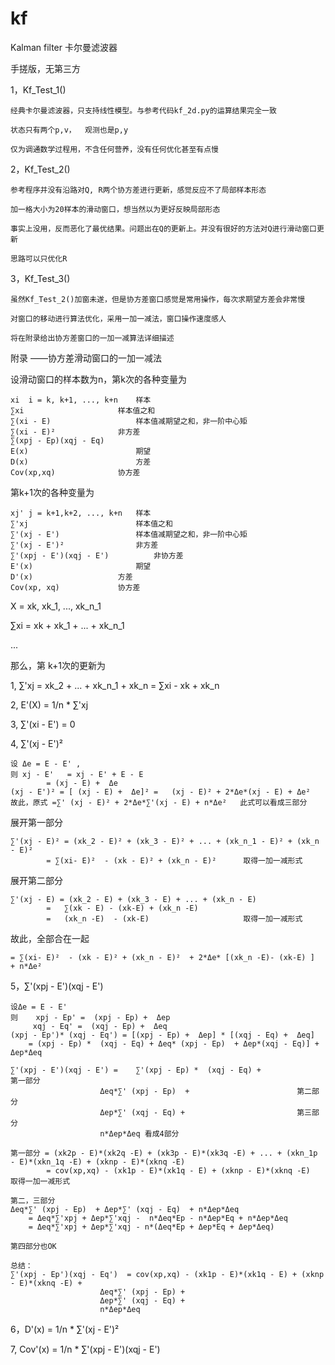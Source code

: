 # kf
Kalman filter 卡尔曼滤波器

手搓版，无第三方

1，Kf_Test_1()

	经典卡尔曼滤波器，只支持线性模型。与参考代码kf_2d.py的运算结果完全一致
  
	状态只有两个p,v，  观测也是p,y
  
	仅为调通数学过程用，不含任何营养，没有任何优化甚至有点慢

2，Kf_Test_2()

	参考程序并没有沿路对Q, R两个协方差进行更新，感觉反应不了局部样本形态

	加一格大小为20样本的滑动窗口，想当然以为更好反映局部形态

 	事实上没用，反而恶化了最优结果。问题出在Q的更新上。并没有很好的方法对Q进行滑动窗口更新

  	思路可以只优化R

3，Kf_Test_3()

	虽然Kf_Test_2()加窗未遂，但是协方差窗口感觉是常用操作，每次求期望方差会非常慢

 	对窗口的移动进行算法优化，采用一加一减法，窗口操作速度感人

  	将在附录给出协方差窗口的一加一减算法详细描述



附录
——协方差滑动窗口的一加一减法

设滑动窗口的样本数为n，第k次的各种变量为

	xi	i = k, k+1, ..., k+n	样本
	∑xi						样本值之和
	∑(xi - E)					样本值减期望之和，非一阶中心矩
	∑(xi - E)² 				非方差
	∑(xpj - Ep)(xqj - Eq)
	E(x)						期望
	D(x)						方差
	Cov(xp,xq)				协方差

第k+1次的各种变量为

	xj'	j = k+1,k+2, ..., k+n	样本
	∑'xj						样本值之和
	∑'(xj - E')					样本值减期望之和，非一阶中心矩
	∑'(xj - E')² 				非方差
	∑'(xpj - E')(xqj - E')			非协方差
	E'(x)						期望
	D'(x)					方差
	Cov(xp, xq)				协方差

X = xk, xk_1,  ..., xk_n_1

∑xi = xk + xk_1 +  ... + xk_n_1

...

那么，第 k+1次的更新为

1, ∑'xj	=  	xk_2 +  ... + xk_n_1 + xk_n
	=	∑xi - xk + xk_n
 
2, E'(X) 	=	1/n * ∑'xj

3, ∑'(xi - E') =	0

4, ∑'(xj - E')²

	设 Δe = E - E' , 
	则 xj - E' 	= xj - E' + E - E 
			= (xj - E) +  Δe
	(xj - E')² = [ (xj - E) +  Δe]² =	(xj - E)² + 2*Δe*(xj - E) + Δe²	
	故此，原式 =∑' (xj - E)² + 2*Δe*∑'(xj - E) + n*Δe²	此式可以看成三部分

   展开第一部分
   
	∑'(xj - E)² = (xk_2 - E)² + (xk_3 - E)² + ... + (xk_n_1 - E)² + (xk_n - E)²
			= ∑(xi- E)²  - (xk - E)² + (xk_n - E)²		取得一加一减形式

   展开第二部分
   
	∑'(xj - E) = (xk_2 - E) + (xk_3 - E) + ... + (xk_n - E)
			=   ∑(xk - E) - (xk-E) + (xk_n -E)
			=   (xk_n -E)  - (xk-E) 					取得一加一减形式

  故此，全部合在一起
  
	= ∑(xi- E)²  - (xk - E)² + (xk_n - E)²  + 2*Δe* [(xk_n -E)- (xk-E) ]  + n*Δe²

5，∑'(xpj - E')(xqj - E')
	
	设Δe = E - E' 
	则	 xpj - Ep' =  (xpj - Ep) +  Δep
		 xqj - Eq' =  (xqj - Ep) +  Δeq
	(xpj - Ep')* (xqj - Eq') = [(xpj - Ep) +  Δep] * [(xqj - Eq) +  Δeq]
		= (xpj - Ep) *  (xqj - Eq) + Δeq* (xpj - Ep)  + Δep*(xqj - Eq)] +  Δep*Δeq
	
	∑'(xpj - E')(xqj - E') = 	∑'(xpj - Ep) *  (xqj - Eq) + 					第一部分
						Δeq*∑' (xpj - Ep)  +  						第二部分
						Δep*∑' (xqj - Eq) + 						第三部分
						n*Δep*Δeq 看成4部分					
	
	第一部分 = (xk2p - E)*(xk2q -E) + (xk3p - E)*(xk3q -E) + ... + (xkn_1p - E)*(xkn_1q -E) + (xknp - E)*(xknq -E)
			= cov(xp,xq) - (xk1p - E)*(xk1q - E) + (xknp - E)*(xknq -E)		取得一加一减形式

	第二，三部分
	Δeq*∑' (xpj - Ep)  + Δep*∑' (xqj - Eq)  + n*Δep*Δeq
		= Δeq*∑'xpj + Δep*∑'xqj -  n*Δeq*Ep - n*Δep*Eq + n*Δep*Δeq
		= Δeq*∑'xpj + Δep*∑'xqj - n*(Δeq*Ep + Δep*Eq + Δep*Δeq)

	第四部分也OK
	
	总结：
	∑'(xpj - Ep')(xqj - Eq')  = cov(xp,xq) - (xk1p - E)*(xk1q - E) + (xknp - E)*(xknq -E) + 
						Δeq*∑' (xpj - Ep) +
						Δep*∑' (xqj - Eq) +
						n*Δep*Δeq

6，D'(x) = 1/n * ∑'(xj - E')²

7, Cov'(x) = 1/n * ∑'(xpj - E')(xqj - E') 

